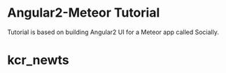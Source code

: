 # Angular2-Meteor Tutorial
Tutorial is based on building Angular2 UI for a Meteor app called Socially.
# kcr_newts
